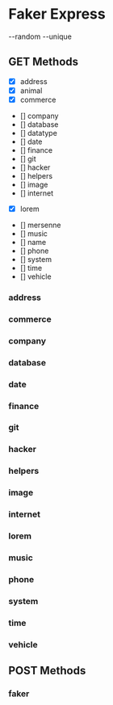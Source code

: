 # Faker Express

--random
--unique

## GET Methods

-   [x] address
-   [x] animal
-   [x] commerce
-   [] company
-   [] database
-   [] datatype
-   [] date
-   [] finance
-   [] git
-   [] hacker
-   [] helpers
-   [] image
-   [] internet
-   [x] lorem
-   [] mersenne
-   [] music
-   [] name
-   [] phone
-   [] system
-   [] time
-   [] vehicle

### address

### commerce

### company

### database

### date

### finance

### git

### hacker

### helpers

### image

### internet

### lorem

### music

### phone

### system

### time

### vehicle

## POST Methods

### faker
